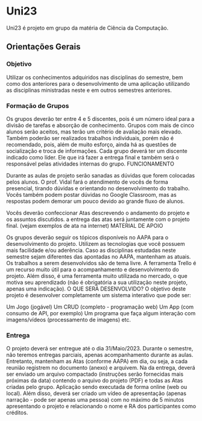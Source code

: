 # Uni23

Uni23 é projeto em grupo da matéria de Ciência da Computação.

## Orientações Gerais

### Objetivo

Utilizar os conhecimentos adquiridos nas disciplinas do semestre, bem como dos anteriores para o desenvolvimento de uma aplicação utilizando as disciplinas ministradas neste e em outros semestres anteriores.

### Formação de Grupos


Os grupos deverão ter entre 4 e 5 discentes, pois é um número ideal para a divisão de tarefas e absorção de conhecimento.
Grupos com mais de cinco alunos serão aceitos, mas terão um critério de avaliação mais elevado.
Também poderão ser realizados trabalhos individuais, porém não é recomendado, pois, além de muito esforço, ainda há as questões de socialização e troca de informações.
Cada grupo deverá ter um discente indicado como líder. Ele que irá fazer a entrega final e também será o responsável pelas atividades internas do grupo.
FUNCIONAMENTO

Durante as aulas de projeto serão sanadas as dúvidas que forem colocadas pelos alunos.
O prof. Vidal fará o atendimento de vocês de forma presencial, tirando dúvidas e orientando no desenvolvimento do trabalho.
Vocês também podem postar dúvidas no Google Classroom, mas as respostas podem demorar um pouco devido ao grande fluxo de alunos.

Vocês deverão confeccionar Atas descrevendo o andamento do projeto e os assuntos discutidos. a entrega das atas será juntamente com o projeto final. (vejam exemplos de ata na internet)
MATERIAL DE APOIO

Os grupos deverão seguir os tópicos disponíveis no AAPA para o desenvolvimento do projeto.
Utilizem as tecnologias que você possuem mais facilidade e/ou aderência. Caso as disciplinas estudadas neste semestre sejam diferentes das apontadas no AAPA, mantenham as atuais.
Os trabalhos a serem desenvolvidos são de tema livre.
A ferramenta Trello é um recurso muito útil para o acompanhamento e desenvolvimento do projeto. Além disso, é uma ferramenta muito utilizada no mercado, o que motiva seu aprendizado (não é obrigatória a sua utilização neste projeto, apenas uma indicação).
O QUE SERÁ DESENVOLVIDO?
O objetivo deste projeto é desenvolver completamente um sistema interativo que pode ser:

Um Jogo (jogável)
Um CRUD (completo - programação web)
Um App (com consumo de API, por exemplo)
Um programa que faça algum interação com imagens/vídeos (processamento de imagens)
etc.

### Entrega

O projeto deverá ser entregue até o dia 31/Maio/2023.
Durante o semestre, não teremos entregas parciais, apenas acompanhamento durante as aulas. Entretanto, mantenham as Atas (conforme AAPA) em dia, ou seja, a cada reunião registrem no documento (anexo) e arquivem.
Na da entrega, deverá ser enviado um arquivo compactado (instruções serão fornecidas mais próximas da data) contendo o arquivo do projeto (PDF) e todas as Atas criadas pelo grupo.
Aplicação sendo executada de forma online (web ou local).
Além disso, deverá ser criado um vídeo de apresentação (apenas narração - pode ser apenas uma pessoa) com no máximo de 5 minutos apresentando o projeto e relacionando o nome e RA dos participantes como créditos.
